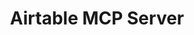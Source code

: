 ---
layout: feature
sitemap:
  exclude: 'no'
order: 50
server_type: local

description: "Connect your Airtable data using Model Context Protocol."
title: Airtable MCP Server
hero:
  title: Airtable MCP Server
  description: Connect your Airtable data using Model Context Protocol.
  image: /assets/images/marketing/airtable-mcp-server-hero.png
  primary_button:
    text: Try It Free
    url: "https://app.chatterkb.com/auth/signup"
  secondary_button:
    text: Book a Demo
    url: "https://calendar.google.com/calendar/u/0/appointments/schedules/AcZssZ0oYQ10osj27ugUfwOrSoV893uJ-kWPhIKNBhII5bTlwc3j6HdkEunH29TciGeOttFjfxqEn92O"

features:
  section_title: Local MCP Bridge
  title: Connecting to Airtable
  items:
    - side: left
      title: Setting Up Your Airtable Integration
      description: To get started, you'll need to create a personal access token in your Airtable account.
      image: /assets/images/marketing/airtable-mcp-server-step-1.png # Placeholder image
      bullets:
        - Visit [Airtable Developer Hub](https://airtable.com/developers/web/api/introduction) and sign in to your account
        - Navigate to your **Account Settings** by clicking on your profile picture
        - Go to the **Developer** tab in the left sidebar
        - Click on **Personal access tokens**
        - Click **Create new token** button
        - Give your token a descriptive name (e.g., "MCP Integration")
        - Select the scopes you need (typically **data.records:read** and **data.records:write**)
        - Choose the specific bases you want to grant access to
        - Click **Create token** and copy the generated token immediately
        - Store this token securely as you won't be able to see it again
      button:
        text: Create Your Personal Access Token
        url: https://airtable.com/create/tokens
    - side: right
      title: Update Your Local MCP Bridge
      description: You'll need to add an entry into the mcp-config.json file.
      code: |
        {
          "mcpServers": {
            "airtable": {
            "command": "npx",
            "args": [
                "-y",
                "airtable-mcp-server"
            ],
            "env": {
                "AIRTABLE_API_KEY": "your_airtable_token"
            }
          }
        }
      bullets:
        - Run the [MCP Bridge](/mcp-servers/local-mcp)
        - Locate the config file
        - Add the entry for Airtable. You'll need to replace *your_airtable_token* with the personal access token you created in the previous step.
      
    - side: left
      title: Restart the Local MCP Bridge
      description: Once the MCP Bridge loads, you'll see Airtable and its tools listed in the window.
      image: "/assets/images/marketing/local-mcp-hero.png"
      bullets:
        - Remember to add your Local MCP Bridge to the list of MCP Servers in your knowledge base.
      button:
        text: Learn about Local MCP Bridge...
        url: /mcp-servers/local-mcp

show_workflow_library: false

cta:
  title: Connect Using MCP Today
  description: Unlock powerful database insights through Airtable MCP integration.
  primary_button:
    text: Try It Free
    url: "https://app.chatterkb.com/auth/signup"
  secondary_button:
    text: Book a Demo
    url: "https://calendar.google.com/calendar/u/0/appointments/schedules/AcZssZ0oYQ10osj27ugUfwOrSoV893uJ-kWPhIKNBhII5bTlwc3j6HdkEunH29TciGeOttFjfxqEn92O"
--- 
